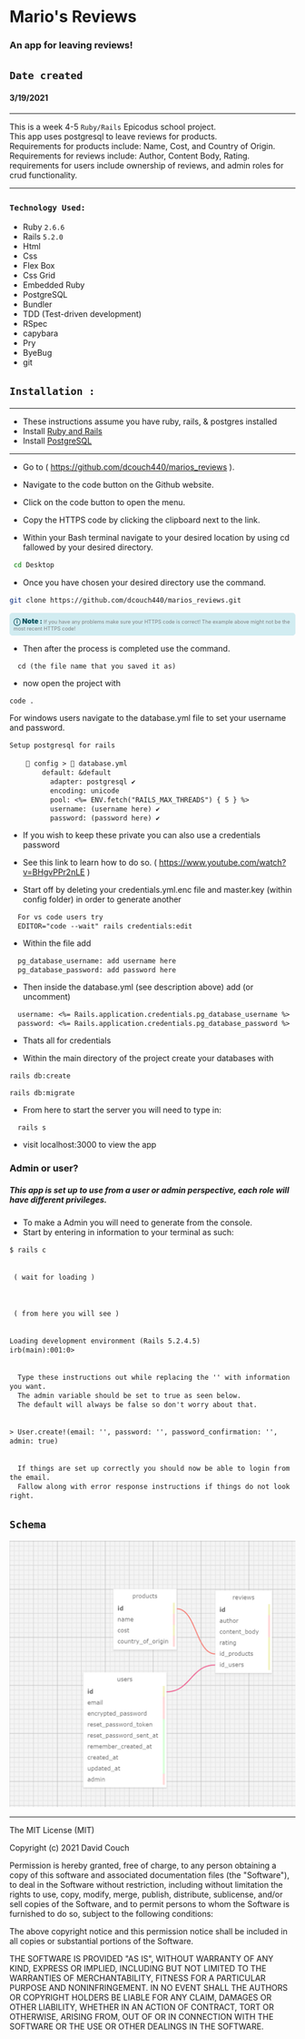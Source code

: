 # Mario's Reviews
  
### An app for leaving reviews!
  
## `Date created`
#### 3/19/2021

***

This is a week 4-5 ` Ruby/Rails ` Epicodus school project.\
This app uses postgresql to leave reviews for products.\
Requirements for products include: Name, Cost, and Country of Origin.\
Requirements for reviews include: Author, Content Body, Rating.\
requirements for users include ownership of reviews, and admin roles for crud functionality.

***
### `Technology Used:`

* Ruby `2.6.6`
* Rails `5.2.0`
* Html
* Css
* Flex Box
* Css Grid
* Embedded Ruby
* PostgreSQL
* Bundler
* TDD (Test-driven development)
* RSpec
* capybara
* Pry
* ByeBug
* git


## `Installation :`
***
* These instructions assume you have ruby, rails, & postgres installed
* Install [Ruby and Rails](https://www.learnhowtoprogram.com/ruby-and-rails/getting-started-with-ruby/installing-ruby)
* Install [PostgreSQL](https://www.learnhowtoprogram.com/ruby-and-rails/getting-started-with-ruby/installing-postgres)
***
  
* Go to ( https://github.com/dcouch440/marios_reviews ).

*  Navigate to the code button on the Github website.

* Click on the code button to open the menu.

- Copy the HTTPS code by clicking the clipboard next to the link.

- Within your Bash terminal navigate to your desired location by using cd fallowed by your desired directory.

```bash
 cd Desktop
```

- Once you have chosen your desired directory use the command.
  
```bash
git clone https://github.com/dcouch440/marios_reviews.git
```

<div
  style="
    background-color: #d1ecf1;
    color: grey; padding: 6px;
    font-size: 9px;
    border-radius: 5px;
    border: 1px solid #d4ecf1;
    margin-bottom: 12px"
>
  <span
    style="
      font-size: 12px;
      font-weight: 600;
      color: #0c5460;"
  >
    ⓘ
  </span>
  <span
    style="
      font-size: 12px;
      font-weight: 900;
      color: #0c5460;
      margin-bottom: 24px"
  >
    Note :
  </span>
  If you have any problems make sure your HTTPS code is correct! The example above might not be the most recent HTTPS code!
</div>
  
* Then after the process is completed use the command.
```
  cd (the file name that you saved it as)
```

* now open the project with

``` bash
code .
```
For windows users navigate to the database.yml file to set your username and password.

```
Setup postgresql for rails

	📁 config > 📑 database.yml
        default: &default
          adapter: postgresql ✔️
          encoding: unicode
          pool: <%= ENV.fetch("RAILS_MAX_THREADS") { 5 } %>
          username: (username here) ✔️
          password: (password here) ✔️

```
* If you wish to keep these private you can also use a credentials password
* See this link to learn how to do so. ( https://www.youtube.com/watch?v=BHgvPPr2nLE )
  
* Start off by deleting your credentials.yml.enc file and master.key (within config folder) in order to generate another

```
  For vs code users try
  EDITOR="code --wait" rails credentials:edit
```

* Within the file add

```
  pg_database_username: add username here
  pg_database_password: add password here
```

* Then inside the database.yml (see description above) add (or uncomment)

```
  username: <%= Rails.application.credentials.pg_database_username %>
  password: <%= Rails.application.credentials.pg_database_password %>
```

* Thats all for credentials

* Within the main directory of the project create your databases with

```
rails db:create
```

```
rails db:migrate
```

* From here to start the server you will need to type in:

```
  rails s
```

* visit localhost:3000 to view the app


### Admin or user?

##### This app is set up to use from a user or admin perspective, each role will have different privileges.
* To make a Admin you will need to generate from the console.
* Start by entering in information to your terminal as such:

```
$ rails c


 ( wait for loading )



 ( from here you will see )


Loading development environment (Rails 5.2.4.5)
irb(main):001:0>


  Type these instructions out while replacing the '' with information you want.
  The admin variable should be set to true as seen below.
  The default will always be false so don't worry about that.


> User.create!(email: '', password: '', password_confirmation: '', admin: true)


  If things are set up correctly you should now be able to login from the email.
  Fallow along with error response instructions if things do not look right.

```

## `Schema`
<img src="public/img/schema_mario.PNG">
  


  
***
The MIT License (MIT)

Copyright (c) 2021 David Couch

Permission is hereby granted, free of charge, to any person obtaining a copy of
this software and associated documentation files (the "Software"), to deal in
the Software without restriction, including without limitation the rights to
use, copy, modify, merge, publish, distribute, sublicense, and/or sell copies of
the Software, and to permit persons to whom the Software is furnished to do so,
subject to the following conditions:

The above copyright notice and this permission notice shall be included in all
copies or substantial portions of the Software.

THE SOFTWARE IS PROVIDED "AS IS", WITHOUT WARRANTY OF ANY KIND, EXPRESS OR
IMPLIED, INCLUDING BUT NOT LIMITED TO THE WARRANTIES OF MERCHANTABILITY, FITNESS
FOR A PARTICULAR PURPOSE AND NONINFRINGEMENT. IN NO EVENT SHALL THE AUTHORS OR
COPYRIGHT HOLDERS BE LIABLE FOR ANY CLAIM, DAMAGES OR OTHER LIABILITY, WHETHER
IN AN ACTION OF CONTRACT, TORT OR OTHERWISE, ARISING FROM, OUT OF OR IN
CONNECTION WITH THE SOFTWARE OR THE USE OR OTHER DEALINGS IN THE SOFTWARE.

